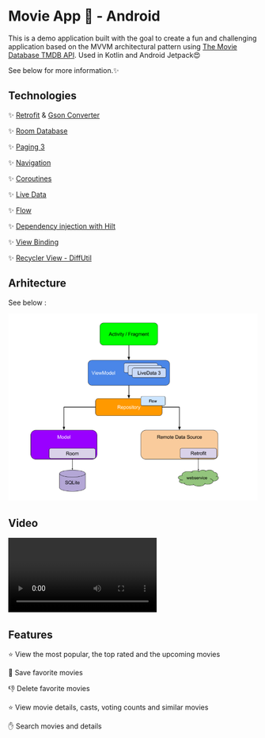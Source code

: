 # Movie App 🎥 -  Android
This is a demo application built with the goal to create a fun and challenging application based on the MVVM architectural pattern using [The Movie Database TMDB API](https://www.themoviedb.org/documentation/api).
Used in Kotlin and Android Jetpack😍

See below for more information.✨



## Technologies

✨ [Retrofit](https://square.github.io/retrofit/) & [Gson Converter](https://square.github.io/retrofit/)

✨ [Room Database](https://developer.android.com/jetpack/androidx/releases/room) 

✨ [Paging 3](https://developer.android.com/topic/libraries/architecture/paging/v3-overview)

✨ [Navigation](https://developer.android.com/guide/navigation/navigation-getting-started)

✨ [Coroutines](https://kotlinlang.org/docs/coroutines-overview.html)

✨ [Live Data](https://developer.android.com/topic/libraries/architecture/livedata)

✨ [Flow](https://developer.android.com/kotlin/flow)

✨ [Dependency injection with Hilt](https://developer.android.com/training/dependency-injection/hilt-android)

✨ [View Binding](https://developer.android.com/topic/libraries/view-binding)

✨ [Recycler View - DiffUtil](https://developer.android.com/reference/androidx/recyclerview/widget/DiffUtil)

## Arhitecture

See below :

![MVVM](./Images/MVVM.png)

## Video

![Demo](https://user-images.githubusercontent.com/64223309/150855743-24d73ab9-1bc8-4841-a7a1-de81a640e12e.mp4)

## Features

⭐ View the most popular, the top rated and the upcoming movies

💛 Save favorite movies

👎 Delete favorite movies

⭐ View movie details, casts, voting counts and similar movies

✋ Search movies and details 

